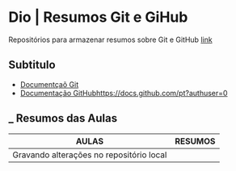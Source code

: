 
# Dio | Resumos Git e GiHub

Repositórios para armazenar resumos sobre Git e GitHub
[link](https://github.com/SampaioCauan/hello--word)

## Subtitulo
- [Documentçaõ Git](https://git-scm.com/doc)
- [Documentação GitHub]()https://docs.github.com/pt?authuser=0

## _ Resumos das Aulas

| AULAS | RESUMOS |
|-------|---------|
| Gravando alterações no repositório local|